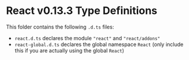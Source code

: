 # React v0.13.3 Type Definitions

This folder contains the following `.d.ts` files:
* `react.d.ts` declares the module `"react"` and `"react/addons"`
* `react-global.d.ts` declares the global namespace `React` (only include this if you are actually using the global `React`)
